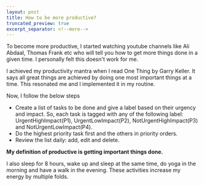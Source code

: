 ```yaml
---
layout: post
title: How to be more productive? 
truncated_preview: true
excerpt_separator: <!--more-->
---
```


To become more productive, I started watching youtube channels like Ali Abdaal, Thomas Frank etc who will tell you how to get more things done in a given time. I personally felt this doesn't work for me. 
<!--more-->

I achieved my productivity mantra when I read One Thing by Garry Keller. It says all great things are achieved by doing one most important things at a time. This resonated me and I implemented it in my routine.

Now, I follow the below steps 
 - Create a list of tasks to be done and give a label based on their urgency and impact. So, each task is tagged with any of the following label: UrgentHighImpact(P1), UrgentLowImpact(P2), NotUrgentHighImpact(P3) and NotUrgentLowImpact(P4). 
 - Do the highest priority task first and the others in priority orders. 
 - Review the list daily: add, edit and delete. 

**My definition of productive is getting important things done.**


I also sleep for 8 hours, wake up and sleep at the same time, do yoga in the morning and have a walk in the evening. These activities increase my energy by multiple folds. 

